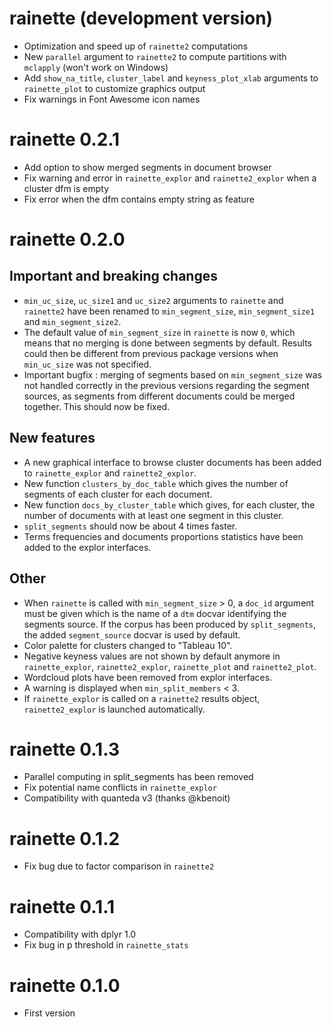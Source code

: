 # rainette (development version)

- Optimization and speed up of `rainette2` computations
- New `parallel` argument to `rainette2` to compute partitions with `mclapply` (won't work on Windows)
- Add `show_na_title`, `cluster_label` and `keyness_plot_xlab` arguments to `rainette_plot` to customize graphics output
- Fix warnings in Font Awesome icon names

# rainette 0.2.1

- Add option to show merged segments in document browser
- Fix warning and error in `rainette_explor` and `rainette2_explor` when a cluster dfm is empty
- Fix error when the dfm contains empty string as feature

# rainette 0.2.0

## Important and breaking changes

- `min_uc_size`, `uc_size1` and `uc_size2` arguments to `rainette` and `rainette2` have been renamed to `min_segment_size`, `min_segment_size1` and `min_segment_size2`.
- The default value of `min_segment_size` in `rainette` is now `0`, which means that no merging is done between segments by default. Results could then be different from previous package versions when `min_uc_size` was not specified.
- Important bugfix : merging of segments based on `min_segment_size` was not handled correctly in the previous versions regarding the segment sources, as segments from different documents could be merged together. This should now be fixed.

## New features

- A new graphical interface to browse cluster documents has been added to `rainette_explor` and `rainette2_explor`.
- New function `clusters_by_doc_table` which gives the number of segments of each cluster for each document.
- New function `docs_by_cluster_table` which gives, for each cluster, the number of documents with at least one segment in this cluster.
- `split_segments` should now be about 4 times faster.
- Terms frequencies and documents proportions statistics have been added to the explor interfaces.

## Other

- When `rainette` is called with `min_segment_size` > 0, a `doc_id` argument must be given which is the name of a `dtm` docvar identifying the segments source. If the corpus has been produced by `split_segments`, the added `segment_source` docvar is used by default.
- Color palette for clusters changed to "Tableau 10".
- Negative keyness values are not shown by default anymore in `rainette_explor`, `rainette2_explor`, `rainette_plot` and `rainette2_plot`.
- Wordcloud plots have been removed from explor interfaces.
- A warning is displayed when `min_split_members` < 3.
- If `rainette_explor` is called on a `rainette2` results object, `rainette2_explor` is launched automatically.

# rainette 0.1.3

- Parallel computing in split_segments has been removed
- Fix potential name conflicts in `rainette_explor`
- Compatibility with quanteda v3 (thanks @kbenoit)

# rainette 0.1.2

- Fix bug due to factor comparison in `rainette2`

# rainette 0.1.1

- Compatibility with dplyr 1.0
- Fix bug in p threshold in `rainette_stats`

# rainette 0.1.0

- First version
